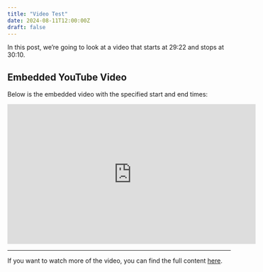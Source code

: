 ```yaml
---
title: "Video Test"
date: 2024-08-11T12:00:00Z
draft: false
---
```


In this post, we’re going to look at a video that starts at 29:22 and stops at 30:10.

## Embedded YouTube Video

Below is the embedded video with the specified start and end times:

<iframe src="https://www.youtube.com/embed/QQD-wjeFr10?start=1762&end=1810" width="560" height="315" frameborder="0" allow="accelerometer; autoplay; clipboard-write; encrypted-media; gyroscope; picture-in-picture" allowfullscreen></iframe>

---

If you want to watch more of the video, you can find the full content [here](https://www.youtube.com/watch?v=QQD-wjeFr10).

